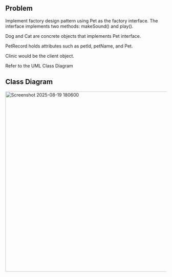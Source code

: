 ## Problem
Implement factory design pattern using Pet as the factory interface. The interface implements two methods: makeSound() and play().

Dog and Cat are concrete objects that implements Pet interface.

PetRecord holds attributes such as petId, petName, and Pet.

Clinic would be the client object.

Refer to the UML Class Diagram

## Class Diagram
<img width="967" height="564" alt="Screenshot 2025-08-19 180600" src="https://github.com/user-attachments/assets/6eb22efc-6a3d-4d0b-be54-c7b95aebd388" />
